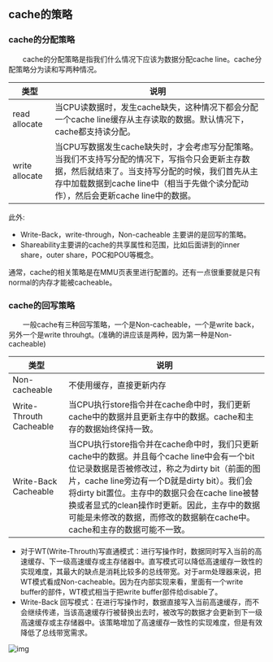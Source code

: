 ## cache的策略

### cache的分配策略

  cache的分配策略是指我们什么情况下应该为数据分配cache line。cache分配策略分为读和写两种情况。

| 类型           | 说明                                                         |
| -------------- | ------------------------------------------------------------ |
| read allocate  | 当CPU读数据时，发生cache缺失，这种情况下都会分配一个cache line缓存从主存读取的数据。默认情况下，cache都支持读分配。 |
| write allocate | 当CPU写数据发生cache缺失时，才会考虑写分配策略。当我们不支持写分配的情况下，写指令只会更新主存数据，然后就结束了。当支持写分配的时候，我们首先从主存中加载数据到cache line中（相当于先做个读分配动作），然后会更新cache line中的数据。 |

此外:

* Write-Back，write-through，Non-cacheable 主要讲的是回写的策略。
* Shareability主要讲的cache的共享属性和范围，比如后面讲到的inner share，outer share，POC和POU等概念。

通常，cache的相关策略是在MMU页表里进行配置的。还有一点很重要就是只有normal的内存才能被cacheable。

### cache的回写策略

  一般cache有三种回写策略，一个是Non-cacheable，一个是write back，另外一个是write throuhgt。(准确的讲应该是两种，因为第一种是Non-cacheable)

| 类型                    | 说明                                                         |
| ----------------------- | ------------------------------------------------------------ |
| Non-cacheable           | 不使用缓存，直接更新内存                                     |
| Write-Throuth Cacheable | 当CPU执行store指令并在cache命中时，我们更新cache中的数据并且更新主存中的数据。cache和主存的数据始终保持一致。 |
| Write-Back Cacheable    | 当CPU执行store指令并在cache命中时，我们只更新cache中的数据。并且每个cache line中会有一个bit位记录数据是否被修改过，称之为dirty bit（前面的图片，cache line旁边有一个D就是dirty bit）。我们会将dirty bit置位。主存中的数据只会在cache line被替换或者显式的clean操作时更新。因此，主存中的数据可能是未修改的数据，而修改的数据躺在cache中。cache和主存的数据可能不一致。 |

* 对于WT(Write-Throuth)写直通模式：进行写操作时，数据同时写入当前的高速缓存、下一级高速缓存或主存储器中。直写模式可以降低高速缓存一致性的实现难度，其最大的缺点是消耗比较多的总线带宽。对于arm处理器来说，把WT模式看成Non-cacheable。因为在内部实现来看，里面有一个write buffer的部件，WT模式相当于把write buffer部件给disable了。
* Write-Back 回写模式：在进行写操作时，数据直接写入当前高速缓存，而不会继续传递，当该高速缓存行被替换出去时，被改写的数据才会更新到下一级高速缓存或主存储器中。该策略增加了高速缓存一致性的实现难度，但是有效降低了总线带宽需求。



![img](https://img-blog.csdnimg.cn/20201221235505535.jpg?)